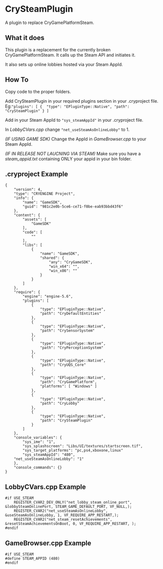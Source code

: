 # CrySteamPlugin
A plugin to replace CryGamePlatformSteam.
## What it does
This plugin is a replacement for the currently broken CryGamePlatformSteam. It calls up the Steam API and initiates it.

It also sets up online lobbies hosted via your Steam AppId.
## How To
Copy code to the proper folders.

Add CrySteamPlugin in your required plugins section in your .cryproject file.
Eg:```"plugins": [
               { 
                "type": "EPluginType::Native",
                "path": "CrySteamPlugin"
                }
            ]```

Add in your Steam AppId to ```"sys_steamAppId"``` in your .cryproject file.

In *LobbyCVars.cpp* change ```"net_useSteamAsOnlineLobby"``` to 1.

*(IF USING GAME SDK)*
Change the AppId in *GameBrowser.cpp* to your Steam AppId.

*(IF IN RELEASE NOT LAUCNING VIA STEAM)*
Make sure you have a *steam_appid.txt* containing ONLY your appid in your bin folder.




## .cryproject Example
```
{
    "version": 4,
    "type": "CRYENGINE Project",
    "info": {
        "name": "GameSDK",
        "guid": "981c2e0b-5ce6-ce71-f0be-eab93bbd43f6"
    },
    "content": {
        "assets": [
            "GameSDK"
        ],
        "code": [
            ""
        ],
        "libs": [
            {
                "name": "GameSDK",
                "shared": {
                    "any": "CryGameSDK",
                    "win_x64": "",
                    "win_x86": ""
                }
            }
        ]
    },
    "require": {
        "engine": "engine-5.6",
        "plugins": [
            {
                "type": "EPluginType::Native",
                "path": "CryDefaultEntities"
            },
            {
                "type": "EPluginType::Native",
                "path": "CrySensorSystem"
            },
            {
                "type": "EPluginType::Native",
                "path": "CryPerceptionSystem"
            },
            {
                "type": "EPluginType::Native",
                "path": "CryUQS_Core"
            },
            {
                "type": "EPluginType::Native",
                "path": "CryGamePlatform",
                "platforms": [ "Windows" ]
            },
            {
                "type": "EPluginType::Native",
                "path": "CryLobby"
            },
            {
                "type": "EPluginType::Native",
                "path": "CrySteamPlugin"
            }
        ]
    },
    "console_variables": {
        "sys_ime": "1",
        "sys_splashscreen": "Libs/UI/textures/startscreen.tif",
        "sys_target_platforms": "pc,ps4,xboxone,linux"
        "sys_steamAppId": "480",
	"net_useSteamAsOnlineLobby": "1"
    },
    "console_commands": {}
}
```
## LobbyCVars.cpp Example
```
#if USE_STEAM
	REGISTER_CVAR2_DEV_ONLY("net_lobby_steam_online_port", &lobbySteamOnlinePort, STEAM_GAME_DEFAULT_PORT, VF_NULL,);
	REGISTER_CVAR2("net_useSteamAsOnlineLobby", &useSteamAsOnlineLobby, 1, VF_REQUIRE_APP_RESTART,);
	REGISTER_CVAR2("net_steam_resetAchievements", &resetSteamAchievementsOnBoot, 0, VF_REQUIRE_APP_RESTART, );
#endif 
```

## GameBrowser.cpp Example
```
#if USE_STEAM
#define STEAM_APPID (480)
#endif
```
